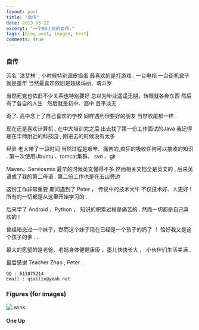 ```yaml
---
layout: post
title: "自传"
date: 2013-05-22
excerpt: "一个90小伙的自传."
tags: [blog post, images, test]
comments: true
---
```

### 自传


芳名 '漆艾林' ,  小时候特别调皮捣蛋 最喜欢的是打游戏 . 一台电视 一台街机盒子就是童年 当然最喜欢依旧是超级玛丽、魂斗罗

当然死党也依旧不少关系也特别要好  总以为毕业遥遥无期，转眼就各奔东西 然后有了各自的人生 .  然后就是初中、高中 且平淡无

奇了. 高中念上了自己喜欢的学校 同样遇到很要好的朋友 当然收尾都一样 . 

现在还是喜欢计算机 , 在中大培训完之后 出去找了第一份工作面试的Java  我记得是在华师附近的科技园 , 刚进去的时候没有太多
	
经验 老大带了一段时间 当然过程是艰辛、痛苦的,疯狂的吸收任何可以接收的知识 . 第一次使用Ubuntu 、tomcat集群、 svn 、git

Maven、Servicemix 最早的时候英文懂得不多 然而相关文档全是英文的 , 后来英语成了我的第二母语 . 第二份工作也是在五山旁边

这份工作非常重要 期间遇到了 Peter ， 传说中的技术大牛 不仅技术好、人更好 !  所有的一切都是从这里开始学习的 .

后来学了 Android 、Python ， 知识的积累过程是痛苦的 . 然而一切都是自己喜欢的 !  

曾经暗恋过一个妹子，然而这个妹子现在已经是一个孩子的妈了 ！   恰好我又是这个孩子的爹 ....  

最大的愿望的是老爸、老妈身体健健康康 ，墨儿快快长大 ， 小伙伴们生活美满 .

最后感谢 Teacher Zhao , Peter . 

	QQ : 613875214 
	Email : qiailin@yeah.net
	

### Figures (for images)

<img  src="{{ site.baseurl }}/assets/img/qiailin.png" alt=":wink:" title=":wink:">

#### One Up


